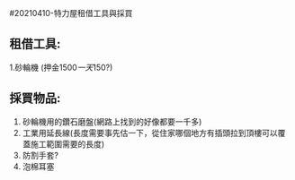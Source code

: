 #20210410-特力屋租借工具與採買

## 租借工具:
1.砂輪機 (押金$1500 一天$150?)

## 採買物品:
1. 砂輪機用的鑽石磨盤(網路上找到的好像都要一千多)
2. 工業用延長線(長度需要事先估一下，從住家哪個地方有插頭拉到頂樓可以覆蓋施工範圍需要的長度)
3. 防割手套?
4. 泡棉耳塞
